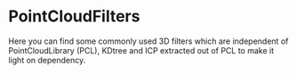 # PointCloudFilters
Here you can find some commonly used 3D filters which are independent of PointCloudLibrary (PCL), KDtree and ICP extracted out of PCL to make it light on dependency.